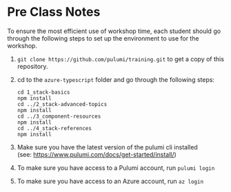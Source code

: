 # Pre Class Notes
To ensure the most efficient use of workshop time, each student should go through the following steps to set up the environment to use for the workshop.

1. `git clone https://github.com/pulumi/training.git` to get a copy of this repository.
1. cd to the `azure-typescript` folder and go through the following steps:
    ```
    cd 1_stack-basics
    npm install
    cd ../2_stack-advanced-topics
    npm install
    cd ../3_component-resources
    npm install
    cd ../4_stack-references
    npm install
    ```

1. Make sure you have the latest version of the pulumi cli installed  
(see: https://www.pulumi.com/docs/get-started/install/)

1. To make sure you have access to a Pulumi account, run `pulumi login`
1. To make sure you have access to an Azure account, run `az login`